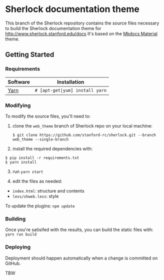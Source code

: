 # Sherlock documentation theme

This branch of the Sherlock repository contains the source files necessary to build the Sherlock documentation theme for http://www.sherlock.stanford.edu/docs
It's based on the [Mkdocs Material](http://squidfunk.github.io/mkdocs-material/) theme.

## Getting Started

### Requirements

| Software | Installation |
| --- | --- | 
| [Yarn](http://squidfunk.github.io/mkdocs-material/) | `# [apt-get\|yum] install yarn` |

### Modifying

To modify the source files, you'll need to:

1. clone the `web_theme` branch of Sherlock repo on your local machine:
   ```
   $ git clone https://github.com/stanford-rc/sherlock.git --branch web_theme --single-branch
   ```
2. install the required dependencies with:
  ```
  $ pip install -r requirements.txt
  $ yarn install
  ```
3. run `yarn start`
 
4. edit the files as needed: 
  * `index.html`: structure and contents
  * `less/shweb.less`: style

To update the plugins: `npm update` 

### Building

Once you're satisifed with the results, you can build the static files with: `yarn run build`

### Deploying

Deployment should happen automatically when a change is committed on GitHub.

TBW

